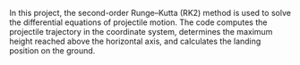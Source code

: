 In this project, the second-order Runge–Kutta (RK2) method is used to solve the differential equations of projectile motion. The code computes the projectile trajectory in the coordinate system, determines the maximum height reached above the horizontal axis, and calculates the landing position on the ground.
